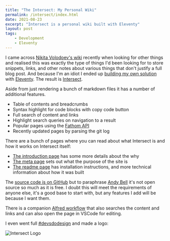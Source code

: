 ```yaml
---
title: "The Intersect: My Personal Wiki"
permalink: /intersect/index.html
date: 2021-08-23
excerpt: "Intersect is a personal wiki built with Eleventy"
layout: post
tags:
    - Development
    - Eleventy
---
```


I came across [Nikita Volodoev's wiki](https://wiki.nikitavoloboev.xyz/) recently when looking for other things and realised this was exactly the type of things I'd been looking for to store snippets, links, and other notes about various things that don't justify a full blog post. And because I'm an idiot I ended up [building my own solution](https://hellsite.rknight.me/1426307649365286921) with [Eleventy](https://11ty.dev). The result is [Intersect](https://intersect.rknight.me).

Aside from just rendering a bunch of markdown files it has a number of additional features.

- Table of contents and breadcrumbs
- Syntax highlight for code blocks with copy code button
- Full search of content and links
- Highlight search queries on navigation to a result
- Popular pages using the [Fathom API](https://usefathom.com/ref/IXCLSF)
- Recently updated pages by parsing the git log

There are a bunch of pages where you can read about what Intersect is and how it works on Intersect itself:

- [The introduction page](https://intersect.rknight.me) has some more details about the why
- [The meta page](https://intersect.rknight.me/meta) sets out what the purpose of the site is
- [The readme page](https://intersect.rknight.me/meta/readme) has installation instructions, and more technical information about how it was built

The [source code is on GitHub](https://github.com/rknightuk/intersect) but to paraphrase [Andy Bell](https://github.com/andy-piccalilli/11ty-base) it's not open source so much as it is free. I doubt this will meet the requirements of anyone else, it's a good base to start with, but any features I add will be because I want them.

There is a companion [Alfred workflow](https://github.com/rknightuk/alfred-workflows/tree/main/workflows/intersect) that also searches the content and links and can also open the page in VSCode for editing.

I even went full [#devsdodesign](http://devsdodesign.com) and made a logo:

![Intersect Logo](https://rknightuk.s3.us-east-1.amazonaws.com/site/intersect-logo.png)